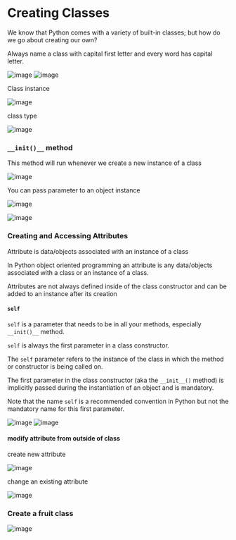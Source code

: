 # Creating Classes

We know that Python comes with a variety of built-in classes; but how do we go about creating our own?

Always name a class with capital first letter and every word has capital letter.

![image](https://user-images.githubusercontent.com/19383145/168495381-c166105c-0562-45f7-ac36-1886b87b0948.png)
![image](https://user-images.githubusercontent.com/19383145/168495396-3f9ae2af-7552-413f-91be-00723513356d.png)

Class instance

![image](https://user-images.githubusercontent.com/19383145/168495451-b1bed669-a45a-4121-a1b1-9de7a9064fba.png)

class type

![image](https://user-images.githubusercontent.com/19383145/168495485-75d6b7ca-a9f0-401b-aaa4-2be4dca34d23.png)

### `__init()__` method

This method will run whenever we create a new instance of a class

![image](https://user-images.githubusercontent.com/19383145/168495669-a629eed4-7727-4d11-a75d-a5433d35710b.png)

You can pass parameter to an object instance

![image](https://user-images.githubusercontent.com/19383145/168495734-aa881582-a7ec-4e3f-86e2-ac4a645788c7.png)

![image](https://user-images.githubusercontent.com/19383145/168495766-d25eaea1-9396-4d5e-a65f-8caffe223495.png)

### Creating and Accessing Attributes

Attribute is data/objects associated with an instance of a class

In Python object oriented programming an attribute is any data/objects associated with a class or an instance of a class.

Attributes are not always defined inside of the class constructor and can be added to an instance after its creation

#### `self` 

`self` is a parameter that needs to be in all your methods, especially `__init()__` method. 

`self` is always the first parameter in a class constructor.

The `self` parameter refers to the instance of the class in which the method or constructor is being called on.

The first parameter in the class constructor (aka the `__init__()` method) is implicitly passed during the instantiation of an object and is mandatory. 

Note that the name `self` is a recommended convention in Python but not the mandatory name for this first parameter.

![image](https://user-images.githubusercontent.com/19383145/168496000-4394b7bb-4e9d-43ad-b691-280345a0dd5d.png)
![image](https://user-images.githubusercontent.com/19383145/168496200-b14c0c5a-c73f-479c-966b-6c0b27b26ccf.png)

#### modify attribute from outside of class

create new attribute

![image](https://user-images.githubusercontent.com/19383145/168496369-55e666dc-9129-426e-a33d-f711607b7d7a.png)

change an existing attribute

![image](https://user-images.githubusercontent.com/19383145/168496452-ce4729be-474e-4bac-a547-967dd5c64323.png)

### Create a fruit class

![image](https://user-images.githubusercontent.com/19383145/168496656-190b5f23-cdc9-45f0-993e-aff91f7499e6.png)

